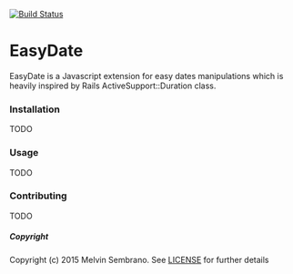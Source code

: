 [![Build Status](https://travis-ci.org/melvinsembrano/easy-date.svg?branch=master)](https://travis-ci.org/melvinsembrano/easy-date)
# EasyDate
EasyDate is a Javascript extension for easy dates manipulations which is
heavily inspired by Rails ActiveSupport::Duration class.

### Installation
TODO

### Usage
TODO

### Contributing
TODO

##### Copyright
Copyright (c) 2015 Melvin Sembrano. See [LICENSE](LICENSE) for further details
